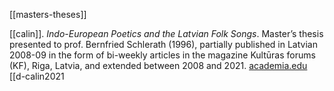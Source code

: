 [[masters-theses]]

[[calin]]. *Indo-European Poetics and the Latvian Folk Songs*. Master’s thesis presented to prof. Bernfried Schlerath (1996), partially published in Latvian 2008-09 in the form of bi-weekly articles in the magazine Kultūras forums (KF), Riga, Latvia, and extended between 2008 and 2021. [academia.edu](https://www.academia.edu/48970984/Indo-European-Poetics-and-the-Latvian-Folk-Songs) [[d-calin2021